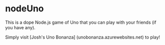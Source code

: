# nodeUno

This is a dope Node.js game of Uno that you can play with your friends (if you have any).

Simply visit [Josh's Uno Bonanza] (unobonanza.azurewebsites.net) to play!

